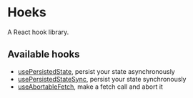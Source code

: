 # Hoeks

A React hook library.

## Available hooks

- [usePersistedState](packages/use-persisted-state/README.md), persist your state asynchronously
- [usePersistedStateSync](packages/use-persisted-state-sync/README.md), persist your state synchronously
- [useAbortableFetch](packages/use-abortable-fetch/README.md), make a fetch call and abort it
